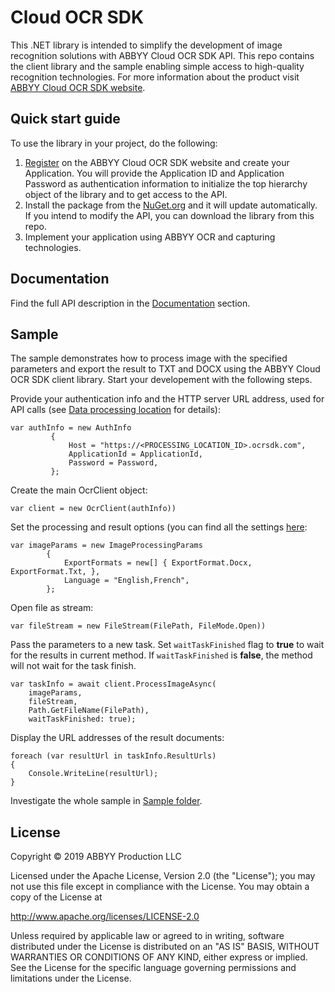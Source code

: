 # Cloud OCR SDK 

This .NET library is intended to simplify the development of image recognition solutions with ABBYY Cloud OCR SDK API. This repo contains the client library and the sample enabling simple access to high-quality recognition technologies. 
For more information about the product visit [ABBYY Cloud OCR SDK website](https://www.ocrsdk.com/).

## Quick start guide

To use the library in your project, do the following:

1. [Register](https://cloud.ocrsdk.com/Account/Register) on the ABBYY Cloud OCR SDK website and create your Application. You will provide the Application ID and Application Password as authentication information to initialize the top hierarchy object of the library and to get access to the API.
2. Install the package from the [NuGet.org](https://www.nuget.org/packages/Abbyy.CloudSdk.Client/) and it will update automatically. If you intend to modify the API, you can download the library from this repo.
3. Implement your application using ABBYY OCR and capturing technologies.

## Documentation
Find the full API description in the [Documentation](https://www.ocrsdk.com/documentation/api-reference/) section.

## Sample
The sample demonstrates how to process image with the specified parameters and export the result to TXT and DOCX using the ABBYY Cloud OCR SDK client library. Start your developement with the following steps. 

Provide your authentication info and the HTTP server URL address, used for API calls (see [Data processing location](https://www.ocrsdk.com/documentation/specifications/data-processing-location/) for details):
```
var authInfo = new AuthInfo
         {
             Host = "https://<PROCESSING_LOCATION_ID>.ocrsdk.com",
             ApplicationId = ApplicationId,
             Password = Password,
         };
```

Create the main OcrClient object:
```
var client = new OcrClient(authInfo))
```

Set the processing and result options (you can find all the settings [here](https://www.ocrsdk.com/documentation/api-reference/process-image-method/):
```
var imageParams = new ImageProcessingParams
        {
            ExportFormats = new[] { ExportFormat.Docx, ExportFormat.Txt, },
            Language = "English,French",
        };
```

Open file as stream:
```
var fileStream = new FileStream(FilePath, FileMode.Open))
```



Pass the parameters to a new task. Set `waitTaskFinished` flag to **true** to wait for the results in current method. If `waitTaskFinished` is **false**, the method will not wait for the task finish.
```
var taskInfo = await client.ProcessImageAsync(
    imageParams,
    fileStream,
    Path.GetFileName(FilePath),
    waitTaskFinished: true);
```

Display the URL addresses of the result documents:
```
foreach (var resultUrl in taskInfo.ResultUrls)
{
    Console.WriteLine(resultUrl);
}
```

Investigate the whole sample in [Sample folder](Abbyy.CloudSdk.V2.Client.Sample).

## License
Copyright © 2019 ABBYY Production LLC

Licensed under the Apache License, Version 2.0 (the "License");
you may not use this file except in compliance with the License.
You may obtain a copy of the License at

http://www.apache.org/licenses/LICENSE-2.0

Unless required by applicable law or agreed to in writing, software
distributed under the License is distributed on an "AS IS" BASIS,
WITHOUT WARRANTIES OR CONDITIONS OF ANY KIND, either express or implied.
See the License for the specific language governing permissions and
limitations under the License.
